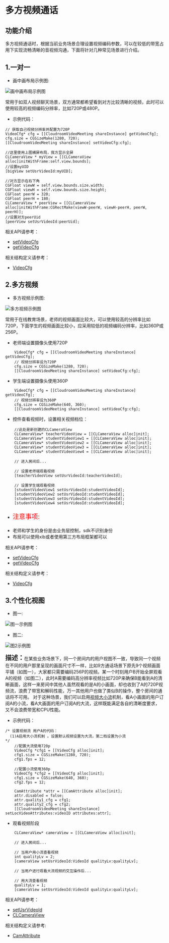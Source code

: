 # 多方视频通话

## 功能介绍

多方视频通话时，根据当前业务场景合理设置视频编码参数，可以在较低的带宽占用下实现流畅清晰的音视频沟通，下面将针对几种常见场景进行介绍。


<h2 id=one> 1.一对一</h2>

- 画中画布局示例图:

![画中画布局示例图](./images/layout_overlap.jpg)

常用于如双人视频聊天场景，双方通常都希望看到对方比较清晰的视频，此时可以使用较高的视频编码分辨率，比如720P或480P。


- 示例代码：

```oc
// 获取自己视频分辨率并配置为720P
VideoCfg* cfg = [[CloudroomVideoMeeting shareInstance] getVideoCfg];
cfg.size = CGSizeMake(1280, 720);
[[CloudroomVideoMeeting shareInstance] setVideoCfg:cfg];

//这里使用上图横屏布局，我方显示全屏
CLCameraView * myView = [[CLCameraView alloc]initWithFrame:self.view.bounds];
//设置myUID
[bigView setUsrVideoId:myUID];

//对方显示在右下角
CGFloat viewW = self.view.bounds.size.width;
CGFloat viewH = self.view.bounds.size.height;
CGFloat peerW = 320;
CGFloat peerH = 180;
CLCameraView * peerView = [[CLCameraView alloc]initWithFrame:CGRectMake(viewW-peerW, viewH-peerH, peerW, peerH)];
//设置对方peerUid
[peerView setUsrVideoId:peerUid];

```

相关API请参考：
+ [setVideoCfg](Apis.md#setVideoCfg)
+ [getVideoCfg](Apis.md#getVideoCfg)

相关结构定义请参考：
+ [VideoCfg](TypeDefinitions.md#VideoCfg)


<h2 id=more> 2.多方视频</h2>

- 多方视频示例图:

![多方视频示例图](./images/five.jpg)

常用于在线教育场景，老师的视频画面比较大，可以使用较高的分辨率比如720P，下面学生的视频画面比较小，应采用较低的视频编码分辨率，比如360P或256P。


- 老师端设置摄像头使用720P

```oc
    VideoCfg* cfg = [[CloudroomVideoMeeting shareInstance] getVideoCfg];
    // 视频分辨率设为720P
    cfg.size = CGSizeMake(1280, 720);
    [[CloudroomVideoMeeting shareInstance] setVideoCfg:cfg];
```

- 学生端设置摄像头使用360P

```oc
    VideoCfg* cfg = [[CloudroomVideoMeeting shareInstance] getVideoCfg];
    // 视频分辨率设为360P
    cfg.size = CGSizeMake(640, 360);
    [[CloudroomVideoMeeting shareInstance] setVideoCfg:cfg];
```

- 控件查看视频时，设置相关视频档位：

```oc
    //此处是新创建的CLCameraView
    CLCameraView* teacherVideoView = [[CLCameraView alloc]init];
    CLCameraView* studentVideoView1 = [[CLCameraView alloc]init];
    CLCameraView* studentVideoView2 = [[CLCameraView alloc]init];
    CLCameraView* studentVideoView3 = [[CLCameraView alloc]init];
    CLCameraView* studentVideoView4 = [[CLCameraView alloc]init];
    
    // 进入房间后...
    
    // 设置老师端观看视频
    [teacherVideoView setUsrVideoId:teacherVideoId];

    // 设置学生端观看视频
    [studentVideoView1 setUsrVideoId:studentVideoId];
    [studentVideoView2 setUsrVideoId:studentVideoId];
    [studentVideoView3 setUsrVideoId:studentVideoId];
    [studentVideoView4 setUsrVideoId:studentVideoId];

```
- <p style="color:red; font-size:20px">注意事项:</p>

+ 老师和学生的身份是由业务层控制，sdk不识别身份
+ 布局可以使用xib或者使用第三方布局框架都可以


相关API请参考：
+ [setVideoCfg](Apis.md#setVideoCfg)
+ [getVideoCfg](Apis.md#getVideoCfg)

相关结构定义请参考：
+ [VideoCfg](TypeDefinitions.md#VideoCfg)


<h2 id=customize> 3.个性化视图</h2>

- 图一: 

![图一示例图](./images/nine.jpg)

- 图二:

![图2示例图](./images/one.jpg)

<font style="font-weight:bolder;font-size:20px;">描述：</font>在某些业务场景下，同一个房间内的用户视图不一致，导致同一个视频在不同的用户那里呈现的画面尺寸不一样，比如9方通话场景下原先9个视频画面平铺（如图一），大家都只需要编码256P的视频。某一个时刻用户B开始全屏观看A的视频（如图二），此时A需要编码高分辨率视频比如720P来确保B能看到A的清晰画面，这样一来房间中其他人虽然观看的是A的小画面，却也收到了A的720P视频流，浪费了带宽和解码性能，万一其他用户也做了类似B的操作，整个房间的通话将不可用。
对于这种场景，我们可以启用[视频大小流](KeyWords.md#stream)机制，看A小画面的用户订阅A的小流，看A大画面的用户订阅A的大流，这样既能满足各自的清晰度要求，又不会浪费带宽和CPU性能。

- 示例代码：

```oc
/* 设置视频流 用户A的代码：
  (1)A启用大小流机制 。设置默认视频设置为大流，第二档设置为小流
*/
    //配置大流使用720p
    VideoCfg *cfg1 = [[VideoCfg alloc]init];
    cfg1.size = CGSizeMake(1280, 720);
    cfg1.fps = 12;

    //配置小流使用360p
    VideoCfg *cfg2 = [[VideoCfg alloc]init];
    cfg1.size = CGSizeMake(640, 360);
    cfg2.fps = 12;

    CamAttribute *attr = [[CamAttribute alloc]init];
    attr.disabled = false;
    attr.quality1_cfg = cfg1;
    attr.quality2_cfg = cfg2;
    [[CloudroomVideoMeeting shareInstance] setLocVideoAttributes:videoID attributes:attr];
```

- 观看视频阶段

```oc
    CLCameraView* cameraView = [[CLCameraView alloc]init];
    
    // 进入房间后...
    
    // 当用户用小流查看视频
    int qualityLv = 2;
    [cameraView setUsrVideoId:VideoId qualityLv:qualityLv];
    
    // 当用户进行观看大流视频的交互操作后...
    
    // 用大流查看视频
    qualityLv = 1;
    [cameraView setUsrVideoId:VideoId qualityLv:qualityLv];
```

相关API请参考：
+ [setUsrVideoId](UIComponent.md#setUsrVideoId)
+ [CLCameraView](UIComponent.md#CLCameraView)

相关结构定义请参考: 
+ [CamAttribute](TypeDefinitions.md#CamAttribute)

